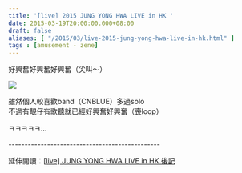 ```yaml
---
title: '[live] 2015 JUNG YONG HWA LIVE in HK '
date: 2015-03-19T20:00:00.000+08:00
draft: false
aliases: [ "/2015/03/live-2015-jung-yong-hwa-live-in-hk.html" ]
tags : [amusement - zene]
---
```


好興奮好興奮好興奮（尖叫～）  

![](/images/jyhlive150319.jpg)

雖然個人較喜歡band（CNBLUE）多過solo  
不過有靚仔有歌聽就已經好興奮好興奮（喪loop）  
  
ㅋㅋㅋㅋㅋ...  
  
\-----------------------------------------------  
  
延伸閱讀：[\[live\] JUNG YONG HWA LIVE in HK 後記](http://www.hidie.net/2015/03/live-jung-yong-hwa-live-in-hk.html)
